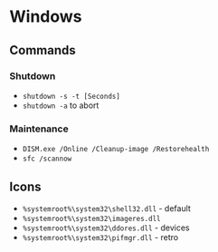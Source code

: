# Windows
## Commands
### Shutdown
- `shutdown -s -t [Seconds]`
- `shutdown -a` to abort

### Maintenance
- `DISM.exe /Online /Cleanup-image /Restorehealth`
- `sfc /scannow`

## Icons
- `%systemroot%\system32\shell32.dll` - default
- `%systemroot%\system32\imageres.dll`
- `%systemroot%\system32\ddores.dll` - devices
- `%systemroot%\system32\pifmgr.dll` - retro
